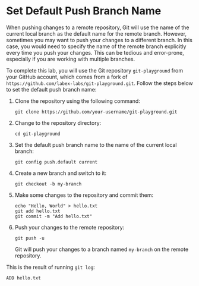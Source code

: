 # Set Default Push Branch Name

When pushing changes to a remote repository, Git will use the name of the current local branch as the default name for the remote branch. However, sometimes you may want to push your changes to a different branch. In this case, you would need to specify the name of the remote branch explicitly every time you push your changes. This can be tedious and error-prone, especially if you are working with multiple branches.

To complete this lab, you will use the Git repository `git-playground` from your GitHub account, which comes from a fork of `https://github.com/labex-labs/git-playground.git`. Follow the steps below to set the default push branch name:

1. Clone the repository using the following command:
   ```
   git clone https://github.com/your-username/git-playground.git
   ```
2. Change to the repository directory:
   ```
   cd git-playground
   ```
3. Set the default push branch name to the name of the current local branch:
   ```
   git config push.default current
   ```
4. Create a new branch and switch to it:
   ```
   git checkout -b my-branch
   ```
5. Make some changes to the repository and commit them:
   ```
   echo "Hello, World" > hello.txt
   git add hello.txt
   git commit -m "Add hello.txt"
   ```
6. Push your changes to the remote repository:
   ```
   git push -u
   ```
   Git will push your changes to a branch named `my-branch` on the remote repository.

This is the result of running `git log`:

```shell
ADD hello.txt
```
